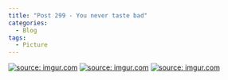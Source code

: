 ```yaml
---
title: "Post 299 - You never taste bad"
categories:
  - Blog
tags:
  - Picture
---
```



<a href="https://imgur.com/2N963o8"><img src="https://i.imgur.com/2N963o8.jpg" title="source: imgur.com" /></a>
<a href="https://imgur.com/o8y3oM2"><img src="https://i.imgur.com/o8y3oM2.jpg" title="source: imgur.com" /></a>
<a href="https://imgur.com/IJAXxKd"><img src="https://i.imgur.com/IJAXxKd.jpg" title="source: imgur.com" /></a>

<script src="https://utteranc.es/client.js"
        repo="serendipityinlife/serendipityinlife.github.io"
        issue-term="pathname"
        theme="github-light"
        crossorigin="anonymous"
        async>
</script>

